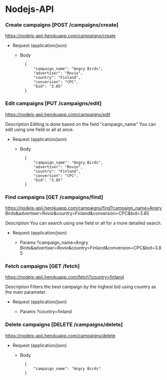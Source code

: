 # Nodejs-API

### Create campaigns [POST /campaigns/create]

https://nodejs-apii.herokuapp.com/campaigns/create

+ Request (application/json)

    + Body

            {
				"campaign_name": "Angry Birds",
				"advertiser": "Rovio",
				"country": "Finland",
				"conversion": "CPC",
				"bid": "3.85"
			}


### Edit campaigns [PUT /campaigns/edit]

https://nodejs-apii.herokuapp.com/campaigns/edit

Description
Editing is done based on the field "campaign_name"
You can edit using one field or all at once.

+ Request (application/json)

    + Body

            {
				"campaign_name": "Angry Birds",
				"advertiser": "Rovio",
				"country": "Finland",
				"conversion": "CPC",
				"bid": "3.85"
			}


### Find campaigns [GET /campaigns/find]

https://nodejs-apii.herokuapp.com/campaigns/find?campaign_name=Angry Birds&advertiser=Rovio&country=Finland&conversion=CPC&bid=3.85

Description
You can search using one field or all for a more detailed search.

+ Request (application/json)

    + Params
		?campaign_name=Angry Birds&advertiser=Rovio&country=Finland&conversion=CPC&bid=3.85


### Fetch campaigns [GET /fetch]

https://nodejs-apii.herokuapp.com/fetch?country=finland

Description
Filters the best campaign by the highest bid using country as the main parameter.


+ Request (application/json)

    + Params
		?country=finland


### Delete campaigns [DELETE /campaigns/delete]

https://nodejs-apii.herokuapp.com/campaigns/delete


+ Request (application/json)

    + Body

            {
				"campaign_name": "Angry Birds"
			}
